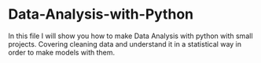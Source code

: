# Data-Analysis-with-Python
In this file I will show you how to make Data Analysis with python with small projects. Covering cleaning data and understand it in a statistical way in order to make models with them.
